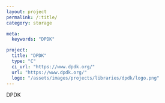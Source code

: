 ```yaml
---
layout: project
permalink: /:title/
category: storage

meta:
  keywords: "DPDK"

project:
  title: "DPDK"
  type: "C"
  ci_url: "https://www.dpdk.org/"
  url: "https://www.dpdk.org/"
  logo: "/assets/images/projects/libraries/dpdk/logo.png"
---
```


<p>DPDK</p>
